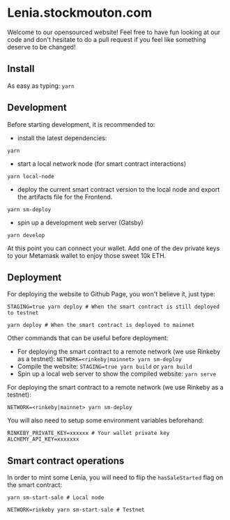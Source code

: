 # Lenia.stockmouton.com

Welcome to our opensourced website! Feel free to have fun looking at our code and don't hesitate to do a pull request if you feel like something deserve to be changed!

## Install
As easy as typing: `yarn`

## Development

Before starting development, it is recommended to:
- install the latest dependencies:
```
yarn
```
- start a local network node (for smart contract interactions)
```
yarn local-node
```
- deploy the current smart contract version to the local node and export the artifacts file for the Frontend.
```
yarn sm-deploy
```
- spin up a development web server (Gatsby)
```
yarn develop
```

At this point you can connect your wallet. Add one of the dev private keys to your Metamask wallet to enjoy those sweet 10k ETH.

## Deployment

For deploying the website to Github Page, you won't believe it, just type:
```
STAGING=true yarn deploy # When the smart contract is still deployed to testnet

yarn deploy # When the smart contract is deployed to mainnet
```

Other commands that can be useful before deployment:
- For deploying the smart contract to a remote network (we use Rinkeby as a testnet): `NETWORK=<rinkeby|mainnet> yarn sm-deploy`
- Compile the website: `STAGING=true yarn build` or `yarn build`
- Spin up a local web server to show the compiled website: `yarn serve`

For deploying the smart contract to a remote network (we use Rinkeby as a testnet):
```
NETWORK=<rinkeby|mainnet> yarn sm-deploy
```

You will also need to setup some environment variables beforehand:
```
RINKEBY_PRIVATE_KEY=xxxxxx # Your wallet private key
ALCHEMY_API_KEY=xxxxxxx
```

## Smart contract operations

In order to mint some Lenia, you will need to flip the `hasSaleStarted` flag on the smart contract:
```
yarn sm-start-sale # Local node

NETWORK=rinkeby yarn sm-start-sale # Testnet
```